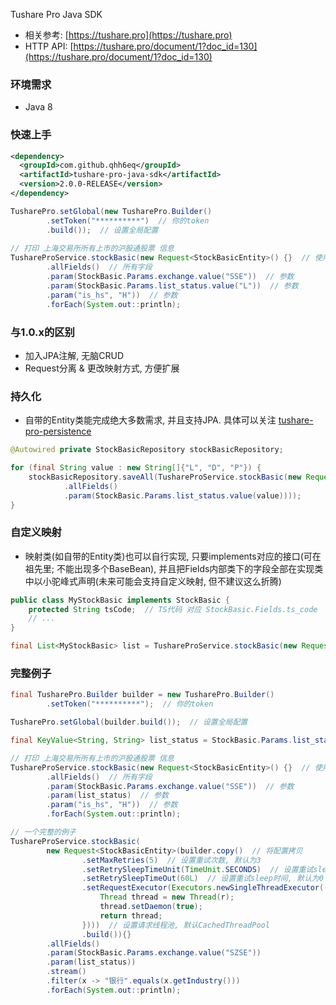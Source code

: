Tushare Pro Java SDK
- 相关参考: [https://tushare.pro](https://tushare.pro)
- HTTP API: [https://tushare.pro/document/1?doc_id=130](https://tushare.pro/document/1?doc_id=130)

### 环境需求
- Java 8

### 快速上手
```xml
<dependency>
  <groupId>com.github.qhh6eq</groupId>
  <artifactId>tushare-pro-java-sdk</artifactId>
  <version>2.0.0-RELEASE</version>
</dependency>
```
```java
TusharePro.setGlobal(new TusharePro.Builder()
        .setToken("**********")  // 你的token
        .build());  // 设置全局配置
                
// 打印 上海交易所所有上市的沪股通股票 信息
TushareProService.stockBasic(new Request<StockBasicEntity>() {}  // 使用全局配置
        .allFields()  // 所有字段
        .param(StockBasic.Params.exchange.value("SSE"))  // 参数
        .param(StockBasic.Params.list_status.value("L"))  // 参数
        .param("is_hs", "H"))  // 参数
        .forEach(System.out::println);
```

### 与1.0.x的区别
- 加入JPA注解, 无脑CRUD
- Request分离 & 更改映射方式, 方便扩展

### 持久化
- 自带的Entity类能完成绝大多数需求, 并且支持JPA. 具体可以关注 [tushare-pro-persistence](https://github.com/QHh6eQ/tushare-pro-persistence)
```java
@Autowired private StockBasicRepository stockBasicRepository;
```
```java
for (final String value : new String[]{"L", "D", "P"}) {
    stockBasicRepository.saveAll(TushareProService.stockBasic(new Request<StockBasicEntity>() {}
            .allFields()
            .param(StockBasic.Params.list_status.value(value))));
}
```
### 自定义映射
- 映射类(如自带的Entity类)也可以自行实现, 只要implements对应的接口(可在祖先里; 不能出现多个BaseBean), 并且把Fields内部类下的字段全部在实现类中以小驼峰式声明(未来可能会支持自定义映射, 但不建议这么折腾)
```java
public class MyStockBasic implements StockBasic {
    protected String tsCode;  // TS代码 对应 StockBasic.Fields.ts_code
    // ...
}
```
```java
final List<MyStockBasic> list = TushareProService.stockBasic(new Request<MyStockBasic>() {})
```

### 完整例子
```java
final TusharePro.Builder builder = new TusharePro.Builder()
        .setToken("**********");  // 你的token

TusharePro.setGlobal(builder.build());  // 设置全局配置

final KeyValue<String, String> list_status = StockBasic.Params.list_status.value("L");

// 打印 上海交易所所有上市的沪股通股票 信息
TushareProService.stockBasic(new Request<StockBasicEntity>() {}  // 使用全局配置
        .allFields()  // 所有字段
        .param(StockBasic.Params.exchange.value("SSE"))  // 参数
        .param(list_status)  // 参数
        .param("is_hs", "H"))  // 参数
        .forEach(System.out::println);

// 一个完整的例子
TushareProService.stockBasic(
        new Request<StockBasicEntity>(builder.copy()  // 将配置拷贝
                .setMaxRetries(5)  // 设置重试次数, 默认为3
                .setRetrySleepTimeUnit(TimeUnit.SECONDS)  // 设置重试sleep单位, 默认毫秒
                .setRetrySleepTimeOut(60L)  // 设置重试sleep时间, 默认为0
                .setRequestExecutor(Executors.newSingleThreadExecutor((r -> {
                    Thread thread = new Thread(r);
                    thread.setDaemon(true);
                    return thread;
                })))  // 设置请求线程池, 默认CachedThreadPool
                .build()){}
        .allFields()
        .param(StockBasic.Params.exchange.value("SZSE"))
        .param(list_status))
        .stream()
        .filter(x -> "银行".equals(x.getIndustry()))
        .forEach(System.out::println);
```